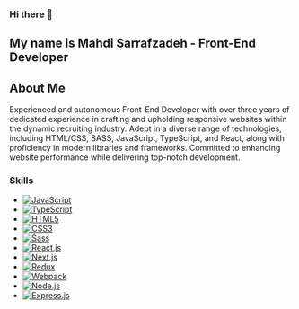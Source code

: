 ### Hi there 👋
## My name is Mahdi Sarrafzadeh - Front-End Developer



## About Me
Experienced and autonomous Front-End Developer with over three years of dedicated experience in crafting and upholding responsive websites within the dynamic recruiting industry. Adept in a diverse range of technologies, including HTML/CSS, SASS, JavaScript, TypeScript, and React, along with proficiency in modern libraries and frameworks. Committed to enhancing website performance while delivering top-notch development.



### Skills
- [![JavaScript](https://img.shields.io/badge/-JavaScript-black?style=flat-square&logo=javascript&link=https://developer.mozilla.org/en-US/docs/Web/JavaScript)](https://developer.mozilla.org/en-US/docs/Web/JavaScript)
- [![TypeScript](https://img.shields.io/badge/-TypeScript-blue?style=flat-square&logo=typescript&link=https://www.typescriptlang.org/)](https://www.typescriptlang.org/)
- [![HTML5](https://img.shields.io/badge/-HTML5-orange?style=flat-square&logo=html5&link=https://developer.mozilla.org/en-US/docs/Web/Guide/HTML/HTML5)](https://developer.mozilla.org/en-US/docs/Web/Guide/HTML/HTML5)
- [![CSS3](https://img.shields.io/badge/-CSS3-blueviolet?style=flat-square&logo=css3&link=https://developer.mozilla.org/en-US/docs/Web/CSS)](https://developer.mozilla.org/en-US/docs/Web/CSS)
- [![Sass](https://img.shields.io/badge/-Sass-pink?style=flat-square&logo=sass&link=https://sass-lang.com/)](https://sass-lang.com/)
- [![React.js](https://img.shields.io/badge/-React.js-blue?style=flat-square&logo=react&link=https://reactjs.org/)](https://reactjs.org/)
- [![Next.js](https://img.shields.io/badge/-Next.js-black?style=flat-square&logo=next.js&link=https://nextjs.org/)](https://nextjs.org/)
- [![Redux](https://img.shields.io/badge/-Redux-purple?style=flat-square&logo=redux&link=https://redux.js.org/)](https://redux.js.org/)
- [![Webpack](https://img.shields.io/badge/-Webpack-blueviolet?style=flat-square&logo=webpack&link=https://webpack.js.org/)](https://webpack.js.org/)
- [![Node.js](https://img.shields.io/badge/-Node.js-green?style=flat-square&logo=node.js&link=https://nodejs.org/)](https://nodejs.org/)
- [![Express.js](https://img.shields.io/badge/-Express.js-black?style=flat-square&logo=express&link=https://expressjs.com/)](https://expressjs.com/)



<!--
**mahdisarrafzadeh/mahdisarrafzadeh** is a ✨ _special_ ✨ repository because its `README.md` (this file) appears on your GitHub profile.

Here are some ideas to get you started:

- 🔭 I’m currently working on ...
- 🌱 I’m currently learning ...
- 👯 I’m looking to collaborate on ...
- 🤔 I’m looking for help with ...
- 💬 Ask me about ...
- 📫 How to reach me: ...
- 😄 Pronouns: ...
- ⚡ Fun fact: ...
-->
